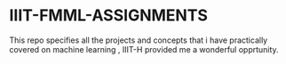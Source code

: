 # IIIT-FMML-ASSIGNMENTS
This repo specifies all the projects and concepts that i have practically covered on machine learning , IIIT-H provided me a wonderful opprtunity.
